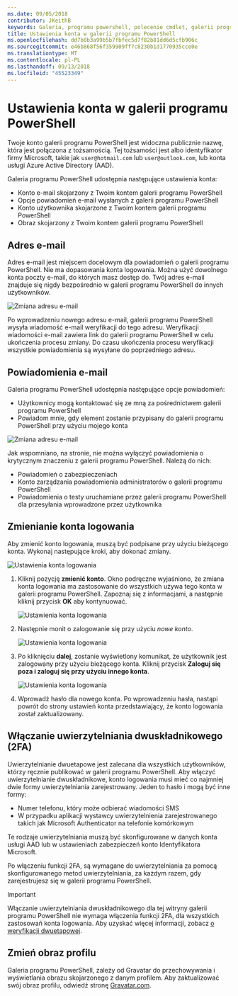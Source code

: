 ```yaml
---
ms.date: 09/05/2018
contributor: JKeithB
keywords: Galeria, programu powershell, polecenie cmdlet, galerii programu PowerShell
title: Ustawienia konta w galerii programu PowerShell
ms.openlocfilehash: dd7b8b3a99b5b7fbfec5d7f82b81dd6d5cfb906c
ms.sourcegitcommit: e46b868f56f359909ff7c8230b1d1770935cce0e
ms.translationtype: MT
ms.contentlocale: pl-PL
ms.lasthandoff: 09/13/2018
ms.locfileid: "45523349"
---
```

# <a name="powershell-gallery-account-settings"></a>Ustawienia konta w galerii programu PowerShell

Twoje konto galerii programu PowerShell jest widoczna publicznie nazwę, która jest połączona z tożsamością. Tej tożsamości jest albo identyfikator firmy Microsoft, takie jak `user@hotmail.com` lub `user@outlook.com`, lub konta usługi Azure Active Directory (AAD).

Galeria programu PowerShell udostępnia następujące ustawienia konta:

- Konto e-mail skojarzony z Twoim kontem galerii programu PowerShell
- Opcje powiadomień e-mail wysłanych z galerii programu PowerShell
- Konto użytkownika skojarzone z Twoim kontem galerii programu PowerShell
- Obraz skojarzony z Twoim kontem galerii programu PowerShell

## <a name="email-address"></a>Adres e-mail

Adres e-mail jest miejscem docelowym dla powiadomień o galerii programu PowerShell. Nie ma dopasowania konta logowania. Można użyć dowolnego konta poczty e-mail, do których masz dostęp do. Twój adres e-mail znajduje się nigdy bezpośrednio w galerii programu PowerShell do innych użytkowników.

![Zmiana adresu e-mail](../../Images/PSGallery_AcccountEmailAddress.png)

Po wprowadzeniu nowego adresu e-mail, galerii programu PowerShell wysyła wiadomość e-mail weryfikacji do tego adresu. Weryfikacji wiadomości e-mail zawiera link do galerii programu PowerShell w celu ukończenia procesu zmiany. Do czasu ukończenia procesu weryfikacji wszystkie powiadomienia są wysyłane do poprzedniego adresu.

## <a name="email-notifications"></a>Powiadomienia e-mail

Galeria programu PowerShell udostępnia następujące opcje powiadomień:

- Użytkownicy mogą kontaktować się ze mną za pośrednictwem galerii programu PowerShell
- Powiadom mnie, gdy element zostanie przypisany do galerii programu PowerShell przy użyciu mojego konta

![Zmiana adresu e-mail](../../Images/PSGallery_AccountEmailOptions.png)

Jak wspomniano, na stronie, nie można wyłączyć powiadomienia o krytycznym znaczeniu z galerii programu PowerShell.
Należą do nich:

- Powiadomień o zabezpieczeniach
- Konto zarządzania powiadomienia administratorów o galerii programu PowerShell
- Powiadomienia o testy uruchamiane przez galerii programu PowerShell dla przesyłania wprowadzone przez użytkownika

## <a name="change-your-login-account"></a>Zmienianie konta logowania

Aby zmienić konto logowania, muszą być podpisane przy użyciu bieżącego konta. Wykonaj następujące kroki, aby dokonać zmiany.

![Ustawienia konta logowania](../../Images/PSGallery_LoginAccountSettings.png)

1. Kliknij pozycję **zmienić konto**. Okno podręczne wyjaśniono, że zmiana konta logowania ma zastosowanie do wszystkich używa tego konta w galerii programu PowerShell. Zapoznaj się z informacjami, a następnie kliknij przycisk **OK** aby kontynuować.

   ![Ustawienia konta logowania](../../Images/PSGallery_LoginAccountChange-1.png)

2. Następnie monit o zalogowanie się przy użyciu _nowe konto_.

   ![Ustawienia konta logowania](../../Images/PSGallery_LoginAccountChange-2.png)

3. Po kliknięciu **dalej**, zostanie wyświetlony komunikat, że użytkownik jest zalogowany przy użyciu bieżącego konta.
   Kliknij przycisk **Zaloguj się poza i zaloguj się przy użyciu innego konta**.

   ![Ustawienia konta logowania](../../Images/PSGallery_LoginAccountChange-3.png)

4. Wprowadź hasło dla nowego konta. Po wprowadzeniu hasła, nastąpi powrót do strony ustawień konta przedstawiający, że konto logowania został zaktualizowany.


## <a name="enable-two-factor-authentication-2fa"></a>Włączanie uwierzytelniania dwuskładnikowego (2FA)

Uwierzytelnianie dwuetapowe jest zalecana dla wszystkich użytkowników, którzy ręcznie publikować w galerii programu PowerShell. Aby włączyć uwierzytelnianie dwuskładnikowe, konto logowania musi mieć co najmniej dwie formy uwierzytelniania zarejestrowany. Jeden to hasło i mogą być inne formy:

- Numer telefonu, który może odbierać wiadomości SMS
- W przypadku aplikacji wystawcy uwierzytelnienia zarejestrowanego takich jak Microsoft Authenticator na telefonie komórkowym

Te rodzaje uwierzytelniania muszą być skonfigurowane w danych konta usługi AAD lub w ustawieniach zabezpieczeń konto Identyfikatora Microsoft.

Po włączeniu funkcji 2FA, są wymagane do uwierzytelniania za pomocą skonfigurowanego metod uwierzytelniania, za każdym razem, gdy zarejestrujesz się w galerii programu PowerShell.

> [!IMPORTANT]
> Włączanie uwierzytelniania dwuskładnikowego dla tej witryny galerii programu PowerShell nie wymaga włączenia funkcji 2FA, dla wszystkich zastosowań konta logowania. Aby uzyskać więcej informacji, zobacz [o weryfikacji dwuetapowej](https://support.microsoft.com/help/12408/microsoft-account-about-two-step-verification).

## <a name="change-your-profile-picture"></a>Zmień obraz profilu

Galeria programu PowerShell, zależy od Gravatar do przechowywania i wyświetlania obrazu skojarzonego z danym profilem. Aby zaktualizować swój obraz profilu, odwiedź stronę [Gravatar.com](http://www.gravatar.com/).
